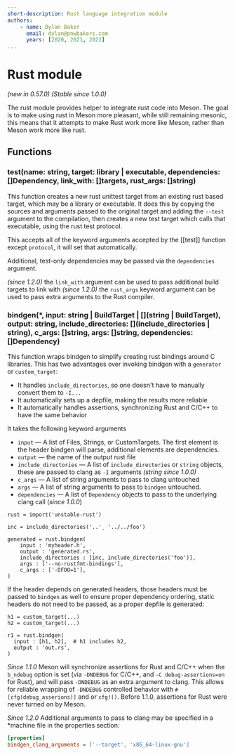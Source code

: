 ```yaml
---
short-description: Rust language integration module
authors:
    - name: Dylan Baker
      email: dylan@pnwbakers.com
      years: [2020, 2021, 2022]
...
```


# Rust module

*(new in 0.57.0)*
*(Stable since 1.0.0)*

The rust module provides helper to integrate rust code into Meson. The
goal is to make using rust in Meson more pleasant, while still
remaining mesonic, this means that it attempts to make Rust work more
like Meson, rather than Meson work more like rust.

## Functions

### test(name: string, target: library | executable, dependencies: []Dependency, link_with: []targets, rust_args: []string)

This function creates a new rust unittest target from an existing rust
based target, which may be a library or executable. It does this by
copying the sources and arguments passed to the original target and
adding the `--test` argument to the compilation, then creates a new
test target which calls that executable, using the rust test protocol.

This accepts all of the keyword arguments accepted by the
[[test]] function except `protocol`, it will set
that automatically.

Additional, test-only dependencies may be passed via the `dependencies`
argument.

*(since 1.2.0)* the `link_with` argument can be used to pass additional build
targets to link with
*(since 1.2.0)* the `rust_args` keyword argument can be used to pass extra
arguments to the Rust compiler.

### bindgen(*, input: string | BuildTarget | [](string | BuildTarget), output: string, include_directories: [](include_directories | string), c_args: []string, args: []string, dependencies: []Dependency)

This function wraps bindgen to simplify creating rust bindings around C
libraries. This has two advantages over invoking bindgen with a
`generator` or `custom_target`:

- It handles `include_directories`, so one doesn't have to manually convert them to `-I...`
- It automatically sets up a depfile, making the results more reliable
- It automatically handles assertions, synchronizing Rust and C/C++ to have the same behavior


It takes the following keyword arguments

- `input` — A list of Files, Strings, or CustomTargets. The first element is
  the header bindgen will parse, additional elements are dependencies.
- `output` — the name of the output rust file
- `include_directories` — A list of `include_directories` or `string` objects,
  these are passed to clang as `-I` arguments *(string since 1.0.0)*
- `c_args` — A list of string arguments to pass to clang untouched
- `args` — A list of string arguments to pass to `bindgen` untouched.
- `dependencies` — A list of `Dependency` objects to pass to the underlying clang call (*since 1.0.0*)

```meson
rust = import('unstable-rust')

inc = include_directories('..'¸ '../../foo')

generated = rust.bindgen(
    input : 'myheader.h',
    output : 'generated.rs',
    include_directories : [inc, include_directories('foo')],
    args : ['--no-rustfmt-bindings'],
    c_args : ['-DFOO=1'],
)
```

If the header depends on generated headers, those headers must be passed to
`bindgen` as well to ensure proper dependency ordering, static headers do not
need to be passed, as a proper depfile is generated:

```meson
h1 = custom_target(...)
h2 = custom_target(...)

r1 = rust.bindgen(
  input : [h1, h2],  # h1 includes h2,
  output : 'out.rs',
)
```

*Since 1.1.0* Meson will synchronize assertions for Rust and C/C++  when the
`b_ndebug` option is set (via `-DNDEBUG` for C/C++, and `-C
debug-assertions=on` for Rust), and will pass `-DNDEBUG` as an extra argument
to clang. This allows for reliable wrapping of `-DNDEBUG` controlled behavior
with `#[cfg(debug_asserions)]` and or `cfg!()`. Before 1.1.0, assertions for Rust
were never turned on by Meson.

*Since 1.2.0* Additional arguments to pass to clang may be specified in a
*machine file in the properties section:

```ini
[properties]
bindgen_clang_arguments = ['--target', 'x86_64-linux-gnu']
```
